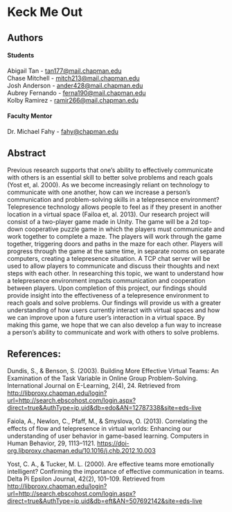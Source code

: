 # Keck Me Out

## Authors

#### Students
Abigail Tan - tan177@mail.chapman.edu
<br>
Chase Mitchell - mitch213@mail.chapman.edu
<br>
Josh Anderson - ander428@mail.chapman.edu
<br>
Aubrey Fernando - ferna190@mail.chapman.edu
<br>
Kolby Ramirez - ramir266@mail.chapman.edu 


#### Faculty Mentor
Dr. Michael Fahy - fahy@chapman.edu

## Abstract
Previous research supports that one’s ability to effectively communicate with others is an essential skill to better solve problems and reach goals (Yost et, al. 2000). As we become increasingly reliant on technology to communicate with one another, how can we increase a person’s communication and problem-solving skills in a telepresence environment? Telepresence technology allows people to feel as if they present in another location in a virtual space (Failoa et, al. 2013). Our research project will consist of a two-player game made in Unity. The game will be a 2d top-down cooperative puzzle game in which the players must communicate and work together to complete a maze. The players will work through the game together, triggering doors and paths in the maze for each other. Players will progress through the game at the same time, in separate rooms on separate computers, creating a telepresence situation. A TCP chat server will be used to allow players to communicate and discuss their thoughts and next steps with each other. In researching this topic, we want to understand how a telepresence environment impacts communication and cooperation between players. Upon completion of this project, our findings should provide insight into the effectiveness of a telepresence environment to reach goals and solve problems. Our findings will provide us with a greater understanding of how users currently interact with virtual spaces and how we can improve upon a future user’s interaction in a virtual space. By making this game, we hope that we can also develop a fun way to increase a person’s ability to communicate and work with others to solve problems. 

## References: 
Dundis, S., & Benson, S. (2003). Building More Effective Virtual Teams: An Examination of the Task Variable in Online Group Problem-Solving. International Journal on E-Learning, 2(4), 24. Retrieved from http://libproxy.chapman.edu/login?url=http://search.ebscohost.com/login.aspx?direct=true&AuthType=ip,uid&db=edo&AN=12787338&site=eds-live

Faiola, A., Newlon, C., Pfaff, M., & Smyslova, O. (2013). Correlating the effects of flow and telepresence in virtual worlds: Enhancing our understanding of user behavior in game-based learning. Computers in Human Behavior, 29, 1113–1121. https://doi-org.libproxy.chapman.edu/10.1016/j.chb.2012.10.003

Yost, C. A., & Tucker, M. L. (2000). Are effective teams more emotionally intelligent? Confirming the importance of effective communication in teams. Delta Pi Epsilon Journal, 42(2), 101–109. Retrieved from http://libproxy.chapman.edu/login?url=http://search.ebscohost.com/login.aspx?direct=true&AuthType=ip,uid&db=eft&AN=507692142&site=eds-live

